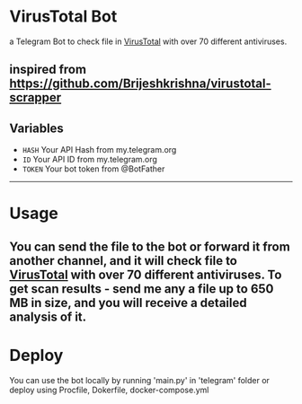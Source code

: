 # VirusTotal Bot

a Telegram Bot to check file in [VirusTotal](http://virustotal.com/) with over 70 different antiviruses.

inspired from https://github.com/Brijeshkrishna/virustotal-scrapper
---

## Variables

- `HASH` Your API Hash from my.telegram.org
- `ID` Your API ID from my.telegram.org
- `TOKEN` Your bot token from @BotFather

---

# Usage

You can send the file to the bot or forward it from another channel, and it will check file to **[VirusTotal](http://virustotal.com/)** with over **70** different antiviruses. To get scan results - send me any a file up to **650 MB** in size, and you will receive a detailed analysis of it.
---

# Deploy

You can use the bot locally by running 'main.py' in 'telegram' folder or deploy using Procfile, Dokerfile, docker-compose.yml
